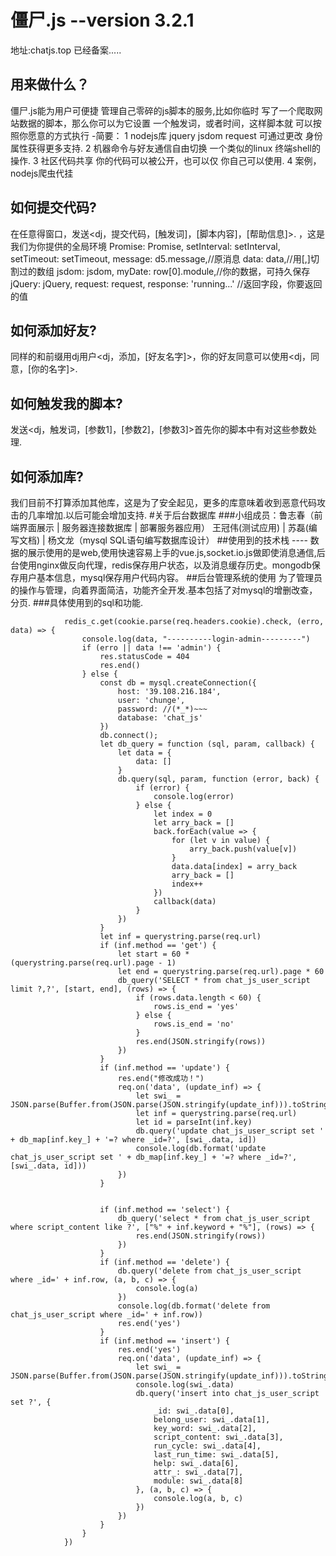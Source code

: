 # 僵尸.js  --version 3.2.1
地址:chatjs.top 已经备案.....
## 用来做什么？
僵尸.js能为用户可便捷
管理自己零碎的js脚本的服务,比如你临时
写了一个爬取网站数据的脚本，那么你可以为它设置
一个触发词，或者时间，这样脚本就
可以按照你愿意的方式执行
-简要：
1 nodejs库 jquery jsdom request 可通过更改
身份属性获得更多支持.
2 机器命令与好友通信自由切换 一个类似的linux
终端shell的操作.
3 社区代码共享 你的代码可以被公开，也可以仅
你自己可以使用.
4 案例，nodejs爬虫代挂
## 如何提交代码?
在任意得窗口，发送<dj，提交代码，[触发词]，[脚本内容]，[帮助信息]>. ，这是我们为你提供的全局环境
	Promise: Promise,
	setInterval: setInterval,
	setTimeout: setTimeout,
	message: d5.message,//原消息
	data: data,//用[,]切割过的数组
	jsdom: jsdom,
	myDate: row[0].module,//你的数据，可持久保存
	jQuery: jQuery,
	request: request,
	response: 'running...' //返回字段，你要返回的值

## 如何添加好友?
同样的和前缀用dj用户<dj，添加，[好友名字]>，你的好友同意可以使用<dj，同意，[你的名字]>.
## 如何触发我的脚本?
发送<dj，触发词，[参数1]，[参数2]，[参数3]>首先你的脚本中有对这些参数处理.
## 如何添加库?
我们目前不打算添加其他库，这是为了安全起见，更多的库意味着收到恶意代码攻击的几率增加.以后可能会增加支持.
#关于后台数据库
###小组成员：鲁志春（前端界面展示 | 服务器连接数据库 | 部署服务器应用） 王冠伟(测试应用) | 苏磊(编写文档) | 杨文龙（mysql SQL语句编写数据库设计）
##使用到的技术栈 ----
数据的展示使用的是web,使用快速容易上手的vue.js,socket.io.js做即使消息通信,后台使用nginx做反向代理，redis保存用户状态，以及消息缓存历史。mongodb保存用户基本信息，mysql保存用户代码内容。
##后台管理系统的使用
为了管理员的操作与管理，向着界面简洁，功能齐全开发.基本包括了对mysql的增删改查，分页.
###具体使用到的sql和功能.

```        const redis_c = redis.createClient(6379, '127.0.0.1');
            redis_c.get(cookie.parse(req.headers.cookie).check, (erro, data) => {
                console.log(data, "----------login-admin---------")
                if (erro || data !== 'admin') {
                    res.statusCode = 404
                    res.end()
                } else {
                    const db = mysql.createConnection({
                        host: '39.108.216.184',
                        user: 'chunge',
                        password: //(*_*)~~~
                        database: 'chat_js'
                    })
                    db.connect();
                    let db_query = function (sql, param, callback) {
                        let data = {
                            data: []
                        }
                        db.query(sql, param, function (error, back) {
                            if (error) {
                                console.log(error)
                            } else {
                                let index = 0
                                let arry_back = []
                                back.forEach(value => {
                                    for (let v in value) {
                                        arry_back.push(value[v])
                                    }
                                    data.data[index] = arry_back
                                    arry_back = []
                                    index++
                                })
                                callback(data)
                            }
                        })
                    }
                    let inf = querystring.parse(req.url)
                    if (inf.method == 'get') {
                        let start = 60 * (querystring.parse(req.url).page - 1)
                        let end = querystring.parse(req.url).page * 60
                        db_query('SELECT * from chat_js_user_script limit ?,?', [start, end], (rows) => {
                            if (rows.data.length < 60) {
                                rows.is_end = 'yes'
                            } else {
                                rows.is_end = 'no'
                            }
                            res.end(JSON.stringify(rows))
                        })
                    }
                    if (inf.method == 'update') {
                        res.end("修改成功！")
                        req.on('data', (update_inf) => {
                            let swi_ = JSON.parse(Buffer.from(JSON.parse(JSON.stringify(update_inf))).toString())
                            let inf = querystring.parse(req.url)
                            let id = parseInt(inf.key)
                            db.query('update chat_js_user_script set ' + db_map[inf.key_] + '=? where _id=?', [swi_.data, id])
                            console.log(db.format('update chat_js_user_script set ' + db_map[inf.key_] + '=? where _id=?', [swi_.data, id]))
                        })
                    }


                    if (inf.method == 'select') {
                        db_query('select * from chat_js_user_script where script_content like ?', ["%" + inf.keyword + "%"], (rows) => {
                            res.end(JSON.stringify(rows))
                        })
                    }
                    if (inf.method == 'delete') {
                        db.query('delete from chat_js_user_script where _id=' + inf.row, (a, b, c) => {
                            console.log(a)
                        })
                        console.log(db.format('delete from chat_js_user_script where _id=' + inf.row))
                        res.end('yes')
                    }
                    if (inf.method == 'insert') {
                        res.end('yes')
                        req.on('data', (update_inf) => {
                            let swi_ = JSON.parse(Buffer.from(JSON.parse(JSON.stringify(update_inf))).toString())
                            console.log(swi_.data)
                            db.query('insert into chat_js_user_script set ?', {
                                _id: swi_.data[0],
                                belong_user: swi_.data[1],
                                key_word: swi_.data[2],
                                script_content: swi_.data[3],
                                run_cycle: swi_.data[4],
                                last_run_time: swi_.data[5],
                                help: swi_.data[6],
                                attr_: swi_.data[7],
                                module: swi_.data[8]
                            }, (a, b, c) => {
                                console.log(a, b, c)
                            })
                        })
                    }
                }
            })
```
